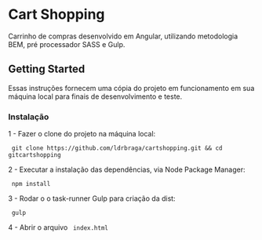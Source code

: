 # Cart Shopping

Carrinho de compras desenvolvido em Angular, utilizando metodologia BEM, pré processador SASS e Gulp.

## Getting Started

Essas instruções fornecem uma cópia do projeto em funcionamento em sua máquina local para finais de desenvolvimento e teste. 

### Instalação

1 - Fazer o clone do projeto na máquina local:

`` 
git clone https://github.com/ldrbraga/cartshopping.git && cd gitcartshopping
`` 

2 - Executar a instalação das dependências, via Node Package Manager:

`` 
npm install 
`` 

3 - Rodar o o task-runner Gulp para criação da dist: 

`` 
gulp
`` 

4 - Abrir o arquivo `` index.html`` 

